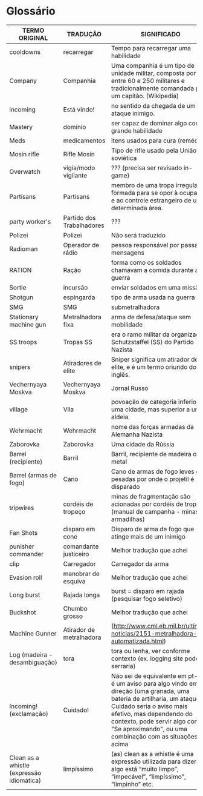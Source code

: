 Glossário
====================
| TERMO ORIGINAL  |  TRADUÇÃO  | SIGNIFICADO  |
| ------------------- | ------------------- |------------------- |
|  cooldowns |  recarregar | Tempo para recarregar uma habilidade |
|  Company |  Companhia | Uma companhia é um tipo de unidade militar, composta por entre 60 e 250 militares e tradicionalmente comandada por um capitão. (Wikipedia) |
|  incoming |  Está vindo! | no sentido da chegada de um ataque inimigo. |
|  Mastery |  domínio | ser capaz de dominar algo com grande habilidade |
|  Meds |  medicamentos | itens usados para cura (remédios) |
|  Mosin rifle |  Rifle Mosin | Tipo de rifle usado pela União soviética |
|  Overwatch |  vigia/modo vigilante | ??? (precisa ser revisado in-game) |
|  Partisans |  Partisans | membro de uma tropa irregular formada para se opor à ocupação e ao controle estrangeiro de uma determinada área. |
|  party worker's |  Partido dos Trabalhadores | ??? |
|  Polizei |  Polizei | Não será traduzido |
|  Radioman |  Operador de rádio | pessoa responsável por passar mensagens |
|  RATION |  Ração | forma como os soldados chamavam a comida durante a guerra |
|  Sortie |  incursão | enviar soldados em uma missão |
|  Shotgun |  espingarda | tipo de arma usada na guerra |
|  SMG |  SMG | submetralhadora |
|  Stationary machine gun |  Metralhadora fixa | arma de defesa/ataque sem mobilidade |
|  SS troops |  Tropas SS | era o ramo militar da organização Schutzstaffel (SS) do Partido Nazista |
|  snipers |  Atiradores de elite | Sniper significa um atirador de elite, e é um termo oriundo do inglês. |
|  Vechernyaya Moskva |  Vechernyaya Moskva | Jornal Russo |
|  village |  Vila | povoação de categoria inferior a uma cidade, mas superior a uma aldeia. |
|  Wehrmacht |  Wehrmacht | nome das forças armadas da Alemanha Nazista |
| Zaborovka | Zaborovka | Uma cidade da Rússia |
| Barrel (recipiente) | Barril | Barril, recipiente de madeira ou metal |
| Barrel (armas de fogo) | Cano | Cano de armas de fogo leves e pesadas por onde o projetil é disparado |
| tripwires | cordéis de tropeço | minas de fragmentação são acionadas por cordéis de tropeço (manual de campanha - minas e armadilhas) |
| Fan Shots | disparo em cone | Disparo de arma de fogo que atinge mais de um inimigo |
| punisher commander | comandante justiceiro | Melhor tradução que achei |
| clip | Carregador | Carregador da arma |
| Evasion roll | manobrar de esquiva | Melhor tradução que achei |
| Long burst | Rajada longa | burst = disparo em rajada (pesquisar fogo seletivo) |
| Buckshot | Chumbo grosso | Melhor tradução que achei |
| Machine Gunner | Atirador de metralhadora | (http://www.cml.eb.mil.br/ultimas-noticias/2151-metralhadora-automatizada.html) |
| Log (madeira  - desambiguação) | tora | tora ou lenha, ver conforme contexto (ex. logging site pode ser serraria) |
| Incoming! (exclamação) | Cuidado! | Não sei de equivalente em pt-br, é um aviso para algo vindo em sua direção (uma granada, uma bateria de artilharia, um ataque). Cuidado seria o aviso mais efetivo, mas dependendo do contexto, pode servir algo como "Se aproximando", ou uma combinação com as situações acima  |
| Clean as a whistle (expressão idiomática) | limpíssimo | (as) clean as a whistle é uma expressão utilizada para dizer que algo está “muito limpo”, “impecável”, “limpíssimo”, "limpinho" etc. |
